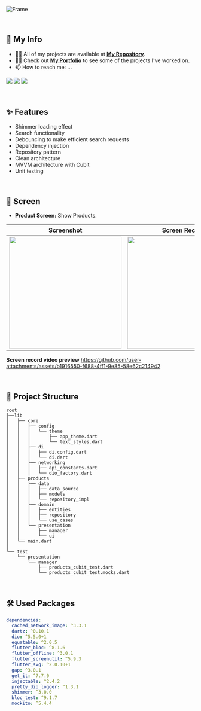![Frame](https://github.com/user-attachments/assets/baaa2d13-731f-4ade-9e78-ebf3143634a7)

&nbsp;

## 🚨 My Info

- 👨‍💻 All of my projects are available at **[My Repository](https://github.com/bstawy?tab=repositories)**.
- 👨‍💻 Check out **[My Portfolio](https://bastawyportofolio.framer.website/)** to see some of the projects I've worked on.
- 📫 How to reach me: ...

<div align="start">
<a href="https://www.linkedin.com/in/mohamed-bstawy/" target="_blank"><img src="https://img.shields.io/badge/linkedin-%230077B5.svg?style=for-the-badge&logo=linkedin&logoColor=white"/></a>
<a href="mailto:mohamed.bastawiie@gmail.com" target="_blank"><img src="https://img.shields.io/badge/Gmail-D14836?style=for-the-badge&logo=gmail&logoColor=white"/></a>
<a href="https://drive.google.com/drive/folders/1PPomKFcwpsOXbupbg-noNnilBY7IWIqL?usp=sharing" target="_blank"><img src="https://img.shields.io/badge/My%20resume-EC1C24.svg?style=for-the-badge&logo=Adobe%20Acrobat%20Reader&logoColor=white"/></a>
</div>

&nbsp;

## ✨ Features
- Shimmer loading effect
- Search functionality
- Debouncing to make efficient search requests
- Dependency injection
- Repository pattern
- Clean architecture
- MVVM architecture with Cubit
- Unit testing

&nbsp;

## 📱 Screen
- **Product Screen:** Show Products.

| Screenshot | Screen Record |
| --------------- | ----------------|
| <img src="https://github.com/bstawy/Route-Tech-Summit-Flutter-Task/assets/99258115/83bfcb0d-1009-4556-8caa-9edf4e2e7ffa" width="300" /> | <img src="https://github.com/user-attachments/assets/c78a41ea-3df9-4b59-b834-ac80cba31ab4" width="300" />|

**Screen record video preview**
https://github.com/user-attachments/assets/b1916550-f688-4ff1-9e85-58e62c214942

&nbsp;

## 📁 Project Structure
```arduino
root
├──lib
│   ├── core
│   │   ├── config
│   │   │   └── theme
│   │   │       ├── app_theme.dart
│   │   │       └── text_styles.dart
│   │   ├── di
│   │   │   ├── di.config.dart
│   │   │   └── di.dart
│   │   ├── networking
│   │   │   ├── api_constants.dart
│   │   │   └── dio_factory.dart
│   ├── products
│   │   ├── data
│   │   │   ├── data_source
│   │   │   ├── models
│   │   │   └── repository_impl
│   │   ├── domain
│   │   │   ├── entities
│   │   │   ├── repository
│   │   │   └── use_cases
│   │   └── presentation
│   │       ├── manager
│   │       └── ui
│   └── main.dart
│
└── test
    └── presentation
        └── manager
            ├── products_cubit_test.dart
            └── products_cubit_test.mocks.dart     
```

&nbsp;

## 🛠 Used Packages

```pubspec.yaml
dependencies:
  cached_network_image: ^3.3.1
  dartz: ^0.10.1
  dio: ^5.5.0+1
  equatable: ^2.0.5
  flutter_bloc: ^8.1.6
  flutter_offline: ^3.0.1
  flutter_screenutil: ^5.9.3
  flutter_svg: ^2.0.10+1
  gap: ^3.0.1
  get_it: ^7.7.0
  injectable: ^2.4.2
  pretty_dio_logger: ^1.3.1
  shimmer: ^3.0.0
  bloc_test: ^9.1.7
  mockito: ^5.4.4
```
